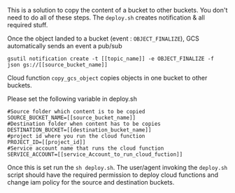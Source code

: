 This is a solution to copy the content of a bucket to other buckets. You don't need to do all of these steps. The `deploy.sh` creates notification & all required stuff.

Once the object landed to a bucket (event : `OBJECT_FINALIZE`), GCS automatically sends an event a pub/sub

```gsutil notification create -t [[topic_name]] -e OBJECT_FINALIZE -f json gs://[[source_bucket_name]]```

Cloud function `copy_gcs_object` copies objects in one bucket to other buckets. 

Please set the following variable in deploy.sh

```
#Source folder which content is to be copied
SOURCE_BUCKET_NAME=[[source_bucket_name]]
#Destination folder when content has to be copies
DESTINATION_BUCKET=[[destination_bucket_name]]
#project id where you run the cloud function
PROJECT_ID=[[project_id]]
#Service account name that runs the cloud function
SERVICE_ACCOUNT=[[service_Account_to_run_cloud_fuction]]
```

Once this is set run the `sh deploy.sh`. The user/agent invoking the `deploy.sh` script should have the required permission to deploy cloud functions and change iam policy for the source and destination buckets. 
